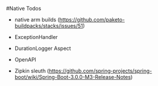 #Native Todos
- native arm builds (https://github.com/paketo-buildpacks/stacks/issues/51)

- ExceptionHandler
- DurationLogger Aspect

- OpenAPI
- Zipkin sleuth (https://github.com/spring-projects/spring-boot/wiki/Spring-Boot-3.0.0-M3-Release-Notes)